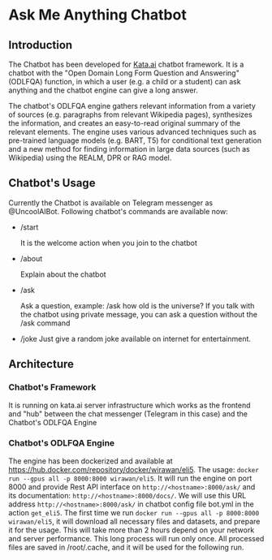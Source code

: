 # Ask Me Anything Chatbot

## Introduction
The Chatbot has been developed for [Kata.ai](https://kata.ai/platform) chatbot framework.
It is a chatbot with the "Open Domain Long Form Question and Answering" (ODLFQA) function, in which 
a user (e.g. a child or a student) can ask anything and the chatbot engine can give a long answer. 

The chatbot's ODLFQA engine gathers relevant information from a variety of sources (e.g. paragraphs from 
relevant Wikipedia pages), synthesizes the information, and creates an easy-to-read original 
summary of the relevant elements. The engine uses various advanced techniques such as pre-trained 
language models (e.g. BART, T5) for conditional text generation and a new method for finding 
information in large data sources (such as Wikipedia) using the REALM, DPR or RAG model.

## Chatbot's Usage
Currently the Chatbot is available on Telegram messenger as @UncoolAIBot. Following chatbot's commands are
available now:
- /start

  It is the welcome action when you join to the chatbot
- /about

  Explain about the chatbot
- /ask <question>

  Ask a question, example: /ask how old is the universe?
  If you talk with the chatbot using private message, you can ask a question without the /ask command
- /joke
  Just give a random joke available on internet for entertainment.
  
## Architecture
### Chatbot's Framework
It is running on kata.ai server infrastructure which works as the frontend and "hub" between the chat messenger 
(Telegram in this case) and the Chatbot's ODLFQA Engine
### Chatbot's ODLFQA Engine
The engine has been dockerized and available at https://hub.docker.com/repository/docker/wirawan/eli5.
The usage: `docker run --gpus all -p 8000:8000 wirawan/eli5`. It will run the engine on port 8000 and 
provide Rest API interface on `http://<hostname>:8000/ask/` and its documentation: 
`http://<hostname>:8000/docs/`. We will use this URL address `http://<hostname>:8000/ask/` in chatbot 
config file bot.yml in the action `get_eli5`.
The first time we run `docker run --gpus all -p 8000:8000 wirawan/eli5`, it will download all necessary 
files and datasets, and prepare it for the usage. This will take more than 2 hours depend on your 
network and server performance. This long process will run only once. All processed files are saved 
in /root/.cache, and it will be used for the following run.


